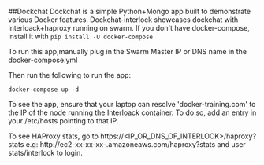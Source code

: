 ##Dockchat 
Dockchat is a simple Python+Mongo app built to demonstrate various Docker features. Dockchat-interlock showcases dockchat with interloack+haproxy running on swarm.  If you don't have docker-compose, install it with
`pip install -U docker-compose`

To run this app,manually plug in the Swarm Master IP or DNS name in the docker-compose.yml

Then run the following to run the app:

`docker-compose up -d`

To see the app, ensure that your laptop can resolve 'docker-training.com' to the IP of the node running the Interloack container. To do so, add an entry in your /etc/hosts pointing to that IP. 

To see HAProxy stats, go to https://<IP_OR_DNS_OF_INTERLOCK>/haproxy?stats 
e.g: http://ec2-xx-xx-xx-.amazoneaws.com/haproxy?stats and user stats/interlock to login.






